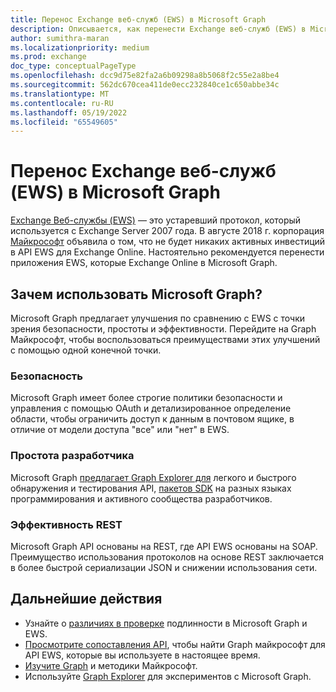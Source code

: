 ```yaml
---
title: Перенос Exchange веб-служб (EWS) в Microsoft Graph
description: Описывается, как перенести Exchange веб-служб (EWS) в Microsoft Graph.
author: sumithra-maran
ms.localizationpriority: medium
ms.prod: exchange
doc_type: conceptualPageType
ms.openlocfilehash: dcc9d75e82fa2a6b09298a8b5068f2c55e2a8be4
ms.sourcegitcommit: 562dc670cea411de0ecc232840ce1c650abbe34c
ms.translationtype: MT
ms.contentlocale: ru-RU
ms.lasthandoff: 05/19/2022
ms.locfileid: "65549605"
---
```

# <a name="migrate-exchange-web-services-ews-apps-to-microsoft-graph"></a>Перенос Exchange веб-служб (EWS) в Microsoft Graph

[Exchange Веб-службы (EWS)](/exchange/client-developer/exchange-web-services/explore-the-ews-managed-api-ews-and-web-services-in-exchange) — это устаревший протокол, который используется с Exchange Server 2007 года. В августе 2018 г. корпорация [Майкрософт](https://techcommunity.microsoft.com/t5/exchange-team-blog/upcoming-changes-to-exchange-web-services-ews-api-for-office-365/ba-p/608055) объявила о том, что не будет никаких активных инвестиций в API EWS для Exchange Online. Настоятельно рекомендуется перенести приложения EWS, которые Exchange Online в Microsoft Graph.

## <a name="why-use-microsoft-graph"></a>Зачем использовать Microsoft Graph?

Microsoft Graph предлагает улучшения по сравнению с EWS с точки зрения безопасности, простоты и эффективности. Перейдите на Graph Майкрософт, чтобы воспользоваться преимуществами этих улучшений с помощью одной конечной точки.

### <a name="security"></a>Безопасность

Microsoft Graph имеет более строгие политики безопасности и управления с помощью OAuth и детализированное определение области, чтобы ограничить доступ к данным в почтовом ящике, в отличие от модели доступа "все" или "нет" в EWS.[](/graph/permissions-reference)

### <a name="developer-simplicity"></a>Простота разработчика

Microsoft Graph [предлагает Graph Explorer для](https://developer.microsoft.com/graph/graph-explorer) легкого и быстрого обнаружения и тестирования API, [пакетов SDK](/graph/sdks/sdks-overview) на разных языках программирования и активного сообщества разработчиков.

### <a name="rest-efficiency"></a>Эффективность REST

Microsoft Graph API основаны на REST, где API EWS основаны на SOAP. Преимущество использования протоколов на основе REST заключается в более быстрой сериализации JSON и снижении использования сети.

## <a name="next-steps"></a>Дальнейшие действия

- Узнайте о [различиях в проверке](migrate-exchange-web-services-authentication.md) подлинности в Microsoft Graph и EWS.
- [Просмотрите сопоставления API](migrate-exchange-web-services-api-mapping.md), чтобы найти Graph майкрософт для API EWS, которые вы используете в настоящее время.
- [Изучите Graph](/graph/overview) и методики Майкрософт.
- Используйте [Graph Explorer](https://developer.microsoft.com/graph/graph-explorer) для экспериментов с Microsoft Graph.
